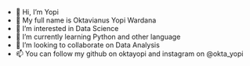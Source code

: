 - 👋 Hi, I’m Yopi
- 👋 My full name is Oktavianus Yopi Wardana
- 👀 I’m interested in Data Science
- 🌱 I’m currently learning Python and other language
- 💞️ I’m looking to collaborate on Data Analysis
- 📫 You can follow my github on oktayopi and instagram on @okta_yopi

<!---
oktayopi/oktayopi is a ✨ special ✨ repository because its `README.md` (this file) appears on your GitHub profile.
You can click the Preview link to take a look at your changes.
--->
